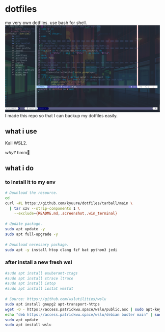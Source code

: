 # dotfiles
my very own dotfiles. use bash for shell.
![alt text](https://github.com/kyuure/dotfiles/blob/main/.screenshot/4.png "ssan doang | as in 17/03/2021")
I made this repo so that I can backup my dotfiles easily.


## what i use
Kali WSL2.

_why?_ hmm🤔


## what i do

### to install it to my env
```sh
# Download the resource.
cd
curl -#L https://github.com/kyuure/dotfiles/tarball/main \
  | tar xzv --strip-components 1 \
    --exclude={README.md,.screenshot,.win_terminal}

# Update package.
sudo apt update -y
sudo apt full-upgrade -y

# Download necessary package.
sudo apt -y install htop clang fzf bat python3 jedi
```

### after install a new fresh wsl
```sh
#sudo apt install exuberant-ctags
#sudo apt install strace ltrace
#sudo apt install iotop
#sudo apt install iostat vmstat

# Source: https://github.com/wslutilities/wslu
sudo apt install gnupg2 apt-transport-https
wget -O - https://access.patrickwu.space/wslu/public.asc | sudo apt-key add -
echo "deb https://access.patrickwu.space/wslu/debian buster main" | sudo tee -a /etc/apt/sources.list
sudo apt update
sudo apt install wslu
```
